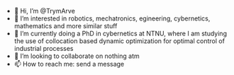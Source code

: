 - 👋 Hi, I’m @TrymArve
- 👀 I’m interested in robotics, mechatronics, egineering, cybernetics, mathematics and more similar stuff
- 🌱 I’m currently doing a PhD in cybernetics at NTNU, where I am studying the use of collocation based dynamic optimization for optimal control of industrial processes
- 💞️ I’m looking to collaborate on nothing atm
- 📫 How to reach me: send a message

<!---
TrymArve/TrymArve is a ✨ special ✨ repository because its `README.md` (this file) appears on your GitHub profile.
You can click the Preview link to take a look at your changes.
--->
